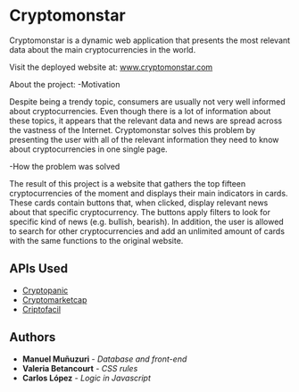 
# Cryptomonstar

Cryptomonstar is a dynamic web application that presents the most relevant data about the main cryptocurrencies in the world.

Visit the deployed website at: www.cryptomonstar.com

About the project:
-Motivation

Despite being a trendy topic, consumers are usually not very well informed about cryptocurrencies. 
Even though there is a lot of information about these topics, it appears that the relevant data and news are spread across the vastness of the Internet.
Cryptomonstar solves this problem by presenting the user with all of the relevant information they need to know about cryptocurrencies in one single page.

-How the problem was solved

The result of this project is a website that gathers the top fifteen cryptocurrencies of the moment and displays their main indicators in cards. 
These cards contain buttons that, when clicked, display relevant news about that specific cryptocurrency. The buttons apply filters to look for specific kind of news (e.g. bullish, bearish).
In addition, the user is allowed to search for other cryptocurrencies and add an unlimited amount of cards with the same functions to the original website.

## APIs Used

* [Cryptopanic](https://cryptopanic.com/)
* [Cryptomarketcap](https://coinmarketcap.com/)
* [Criptofacil](https://www.criptofacil.lat/)

## Authors

* **Manuel Muñuzuri** - *Database and front-end*
* **Valeria Betancourt** - *CSS rules*
* **Carlos López** - *Logic in Javascript*